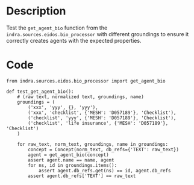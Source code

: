# Description
Test the `get_agent_bio` function from the `indra.sources.eidos.bio_processor` with different groundings to ensure it correctly creates agents with the expected properties.

# Code
```
from indra.sources.eidos.bio_processor import get_agent_bio

def test_get_agent_bio():
    # (raw text, normalized text, groundings, name)
    groundings = (
        ('xxx', 'yyy', {}, 'yyy'),
        ('xxx', 'checklist', {'MESH': 'D057189'}, 'Checklist'),
        ('checklist', 'yyy', {'MESH': 'D057189'}, 'Checklist'),
        ('checklist', 'life insurance', {'MESH': 'D057189'}, 'Checklist')
    )

    for raw_text, norm_text, groundings, name in groundings:
        concept = Concept(norm_text, db_refs={'TEXT': raw_text})
        agent = get_agent_bio(concept)
        assert agent.name == name, agent
        for ns, id in groundings.items():
            assert agent.db_refs.get(ns) == id, agent.db_refs
        assert agent.db_refs['TEXT'] == raw_text

```
